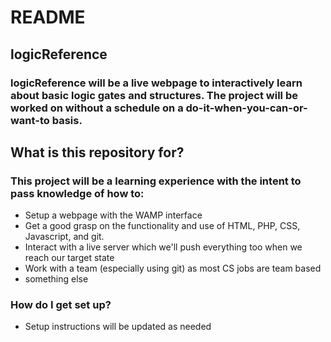 # README #

## logicReference ##
### logicReference will be a live webpage to interactively learn about basic logic gates and structures. The project will be worked on without a schedule on a do-it-when-you-can-or-want-to basis. ###

## What is this repository for? ##

### This project will be a learning experience with the intent to pass knowledge of how to: ###

* Setup a webpage with the WAMP interface</li>
* Get a good grasp on the functionality and use of HTML, PHP, CSS, Javascript, and git.</li>
* Interact with a live server which we'll push everything too when we reach our target state</li>
* Work with a team (especially using git) as most CS jobs are team based</li>
* something else

### How do I get set up? ###

* Setup instructions will be updated as needed
